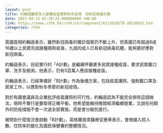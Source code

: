 ```yaml
---
layout: post
title: 約翰遜籲更多人接種疫苗應對秋冬疫情　已制定後備方案
date: 2021-09-15 01:39:23.000000000 +08:00
link: https://news.rthk.hk/rthk/ch/component/k2/1610579-20210915.htm
categories: rthk
---
```


英國首相約翰遜表示，雖然新冠病毒的確診個案仍不斷上升，但英國已有超過8成16歲以上民眾完成接種兩劑疫苗，九成的成人已有新冠病毒抗體，能夠更好應對新冠病毒。

約翰遜表示，目前實行的「A計劃」是繼續呼籲更多民眾接種疫苗，要求民眾戴口罩、洗手及檢測，他表示，仍有5百萬人應該接種疫苗。

約翰遜表示，已經準備好「B計劃」作為後備方案，包括疫苗護照、強制戴口罩及居家工作，以應對秋冬季節的新冠疫情。

對於有國會議員及企業批評疫苗護照的可行性，約翰遜認為不能完全排除這個做法，現時不實行是要取得正確平衡，他希望能維持晚間經濟繼續營業，又說任何額外的防疫措施不會一次過全部實施，而是會分級別進行。

被問到什麼情況會啟動「B計劃」，英格蘭首席醫療官惠蒂表示，會根據入院人數、住院率的變化及國民保健署的整體情況。
